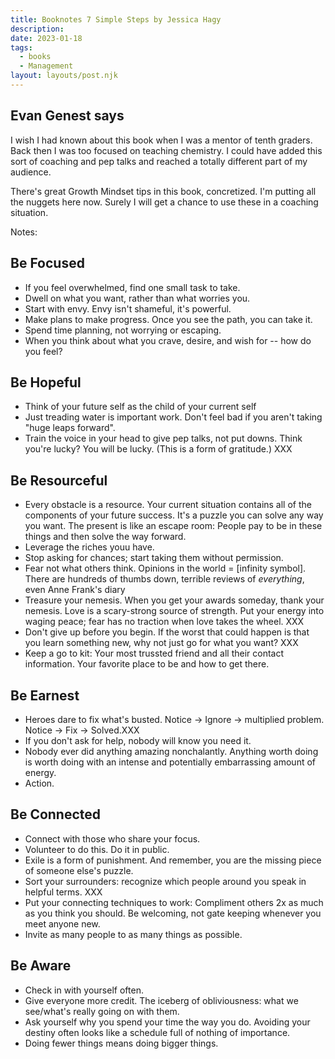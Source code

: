 ```yaml
---
title: Booknotes 7 Simple Steps by Jessica Hagy
description:
date: 2023-01-18
tags:
  - books
  - Management
layout: layouts/post.njk
---
```


## Evan Genest says
I wish I had known about this book when I was a mentor of tenth graders.  Back then I was too focused on teaching chemistry. I could have added this sort of coaching and pep talks and reached a totally different part of my audience.  
  
There's great Growth Mindset tips in this book, concretized. I'm putting all the nuggets here now. Surely I will get a chance to use these in a coaching situation.  
  
Notes:  

## Be Focused 
* If you feel overwhelmed, find one small task to take.
* Dwell on what you want, rather than what worries you.  
* Start with envy.  Envy isn't shameful, it's powerful.  
* Make plans to make progress.  Once you see the path, you can take it.  
* Spend time planning, not worrying or escaping.  
* When you think about what you crave, desire, and wish for -- how do you feel?
  
## Be Hopeful  
* Think of your future self as the child of your current self  
* Just treading water is important work. Don't feel bad if you aren't taking "huge leaps forward".
* Train the voice in your head to give pep talks, not put downs.  Think you're lucky? You will be lucky. (This is a form of gratitude.) XXX
   
##  Be Resourceful
* Every obstacle is a resource. Your current situation contains all of the components of your future success. It's a puzzle you can solve any way you want. The present is like an escape room: People pay to be in these things and then solve the way forward.
* Leverage the riches youu have. 
* Stop asking for chances; start taking them without permission.
* Fear not what others think. Opinions in the world = [infinity symbol]. There are hundreds of thumbs down, terrible reviews of *everything*, even Anne Frank's diary 
* Treasure your nemesis. When you get your awards someday, thank your nemesis. Love is a scary-strong source of strength. Put your energy into waging peace; fear has no traction when love takes the wheel. XXX
* Don't give up before you begin. If the worst that could happen is that you learn something new, why not just go for what you want? XXX
* Keep a go to kit: Your most trussted friend and all their contact information. Your favorite place to be and how to get there.
  
## Be Earnest
* Heroes dare to fix what's busted. Notice -> Ignore -> multiplied problem. Notice -> Fix -> Solved.XXX
* If you don't ask for help, nobody will know you need it. 
* Nobody ever did anything amazing nonchalantly. Anything worth doing is worth doing with an intense and potentially embarrassing amount of energy.  
* Action.

## Be Connected
* Connect with those who share your focus.
* Volunteer to do this. Do it in public. 
* Exile is a form of punishment. And remember, you are the missing piece of someone else's puzzle.
* Sort your surrounders: recognize which people around you speak in helpful terms. XXX
* Put your connecting techniques to work: Compliment others 2x as much as you think you should. Be welcoming, not gate keeping whenever you meet anyone new. 
* Invite as many people to as many things as possible.  

## Be Aware
* Check in with yourself often. 
* Give everyone more credit. The iceberg of obliviousness: what we see/what's really going on with them.
* Ask yourself why you spend your time the way you do. Avoiding your destiny often looks like a schedule full of nothing of importance. 
* Doing fewer things means doing bigger things. 

